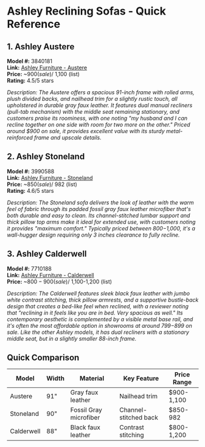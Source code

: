 # Ashley Reclining Sofas - Quick Reference

## 1. Ashley Austere
**Model #:** 3840181  
**Link:** [Ashley Furniture - Austere](https://www.ashleyfurniture.com/p/austere_reclining_sofa/3840181.html)  
**Price:** ~$900 (sale) / ~$1,100 (list)  
**Rating:** 4.5/5 stars  

*Description: The Austere offers a spacious 91-inch frame with rolled arms, plush divided backs, and nailhead trim for a slightly rustic touch, all upholstered in durable gray faux leather. It features dual manual recliners (pull-tab mechanism) with the middle seat remaining stationary, and customers praise its roominess, with one noting "my husband and I can recline together on one side with room for two more on the other." Priced around $900 on sale, it provides excellent value with its sturdy metal-reinforced frame and upscale details.*

## 2. Ashley Stoneland
**Model #:** 3990588  
**Link:** [Ashley Furniture - Stoneland](https://www.ashleyfurniture.com/p/stoneland_reclining_sofa/3990588.html)  
**Price:** ~$850 (sale) / ~$982 (list)  
**Rating:** 4.6/5 stars  

*Description: The Stoneland sofa delivers the look of leather with the warm feel of fabric through its padded fossil gray faux leather microfiber that's both durable and easy to clean. Its channel-stitched lumbar support and thick pillow top arms make it ideal for extended use, with customers noting it provides "maximum comfort." Typically priced between $800-$1,000, it's a wall-hugger design requiring only 3 inches clearance to fully recline.*

## 3. Ashley Calderwell
**Model #:** 7710188  
**Link:** [Ashley Furniture - Calderwell](https://www.ashleyfurniture.com/p/calderwell_manual_reclining_sofa/7710188.html)  
**Price:** ~$800-900 (sale) / ~$1,100-1,200 (list)  

*Description: The Calderwell features sleek black faux leather with jumbo white contrast stitching, thick pillow armrests, and a supportive bustle-back design that creates a bed-like feel when reclined, with a reviewer noting that "reclining in it feels like you are in bed. Very spacious as well." Its contemporary aesthetic is complemented by a visible metal base rail, and it's often the most affordable option in showrooms at around $799-$899 on sale. Like the other Ashley models, it has dual recliners with a stationary middle seat, but in a slightly smaller 88-inch frame.*

## Quick Comparison
| Model | Width | Material | Key Feature | Price Range |
|-------|-------|----------|-------------|-------------|
| Austere | 91" | Gray faux leather | Nailhead trim | $900-1,100 |
| Stoneland | 90" | Fossil Gray microfiber | Channel-stitched back | $850-982 |
| Calderwell | 88" | Black faux leather | Contrast stitching | $800-1,200 |

